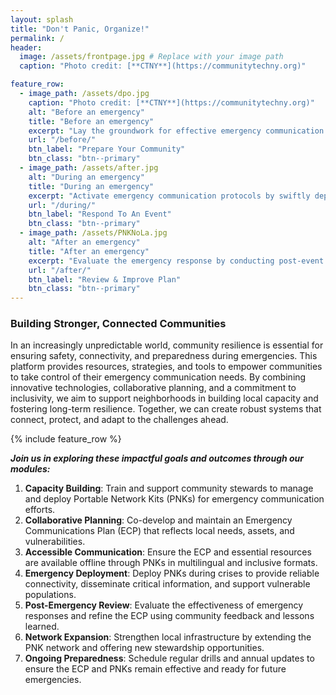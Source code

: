 ```yaml
---
layout: splash
title: "Don't Panic, Organize!"
permalink: /
header:
  image: /assets/frontpage.jpg # Replace with your image path
  caption: "Photo credit: [**CTNY**](https://communitytechny.org)"

feature_row:
  - image_path: /assets/dpo.jpg
    caption: "Photo credit: [**CTNY**](https://communitytechny.org)"
    alt: "Before an emergency"
    title: "Before an emergency"
    excerpt: "Lay the groundwork for effective emergency communication by building local capacity and training Digital Stewards as first responders. Develop a collaborative Emergency Communications Plan (ECP) through community workshops, ensuring it is accessible, inclusive, and adaptable to the community’s evolving needs."
    url: "/before/"
    btn_label: "Prepare Your Community"
    btn_class: "btn--primary"
  - image_path: /assets/after.jpg
    alt: "During an emergency"
    title: "During an emergency"
    excerpt: "Activate emergency communication protocols by swiftly deploying PNKs to critical locations, prioritizing vulnerable populations. Ensure reliable connectivity and offline access to essential resources, while fostering community engagement through clear, multilingual communication. Empower stewards to coordinate efforts and maintain a responsive feedback loop with residents."
    url: "/during/"
    btn_label: "Respond To An Event"
    btn_class: "btn--primary"
  - image_path: /assets/PNKNoLa.jpg
    alt: "After an emergency"
    title: "After an emergency"
    excerpt: "Evaluate the emergency response by conducting post-event reviews and analyzing PNK usage data to refine the ECP. Enhance the network by adding nodes and updating resources, while sustaining community involvement through stewardship opportunities and annual drills to ensure continued readiness and resilience."
    url: "/after/"
    btn_label: "Review & Improve Plan"
    btn_class: "btn--primary"
---
```

### Building Stronger, Connected Communities

In an increasingly unpredictable world, community resilience is essential for ensuring safety, connectivity, and preparedness during emergencies. This platform provides resources, strategies, and tools to empower communities to take control of their emergency communication needs. By combining innovative technologies, collaborative planning, and a commitment to inclusivity, we aim to support neighborhoods in building local capacity and fostering long-term resilience. Together, we can create robust systems that connect, protect, and adapt to the challenges ahead. 

{% include feature_row %}

**_Join us in exploring these impactful goals and outcomes through our modules:_**

1. **Capacity Building**: Train and support community stewards to manage and deploy Portable Network Kits (PNKs) for emergency communication efforts.
2. **Collaborative Planning**: Co-develop and maintain an Emergency Communications Plan (ECP) that reflects local needs, assets, and vulnerabilities.
3. **Accessible Communication**: Ensure the ECP and essential resources are available offline through PNKs in multilingual and inclusive formats.
4. **Emergency Deployment**: Deploy PNKs during crises to provide reliable connectivity, disseminate critical information, and support vulnerable populations.
5. **Post-Emergency Review**: Evaluate the effectiveness of emergency responses and refine the ECP using community feedback and lessons learned.
6. **Network Expansion**: Strengthen local infrastructure by extending the PNK network and offering new stewardship opportunities.
7. **Ongoing Preparedness**: Schedule regular drills and annual updates to ensure the ECP and PNKs remain effective and ready for future emergencies.

